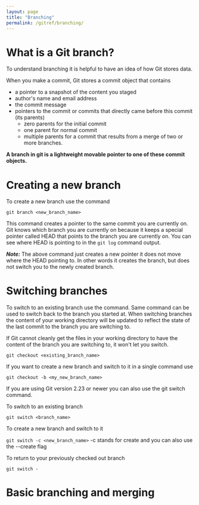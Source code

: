 ```yaml
---
layout: page
title: "Branching"
permalink: /gitref/branching/
---
```


# What is a Git branch?

To understand branching it is helpful to have an idea of how Git stores data.

When you make a commit, Git stores a commit object that contains

* a pointer to a snapshot of the content you staged
* author's name and email address
* the commit message
* pointers to the commit or commits that directly came before this commit (its parents)
    * zero parents for the initial commit
    * one parent for normal commit
    * multiple parents for a commit that results from a merge of two or more branches.

**A branch in git is a lightweight movable pointer to one of these commit objects.**

[comment]: <> (TODO: If the internals section gives you more info on what a snapshot is document that in definitions and link.)

# Creating a new branch #

To create a new branch use the command 

`git branch <new_branch_name>`

This command creates a pointer to the same commit  you are currently on.  Git knows which branch you are currently on because it keeps a special pointer called HEAD that points to the branch you are currently on.  You can see where HEAD is pointing to in the `git log` command output.

***Note:*** The above command just creates a new pointer it does not move where the HEAD pointing to.  In other words it creates the branch, but does not switch you to the newly created branch.

[comment]: <> (TODO: Need confirm this HEAD statement and probably have more content about HEAD someplace once you better understand it.)

# Switching branches #

To switch to an existing branch use the command.  Same command can be used to switch back to the branch you started at.  When switching branches the content of your working directory will be updated to reflect the state of the last commit to the branch you are switching to.

If Git cannot cleanly get the files in your working directory to have the content of the branch you are switching to, it won't let you switch.

`git checkout <existing_branch_name>`

If you want to create a new branch and switch to it in a single command use 

`git checkout -b <my_new_branch_name>`

If you are using Git version 2.23 or newer you can also use the git switch command.

To switch to an existing branch

`git switch <branch_name>`

To create a new branch and switch to it

`git switch -c <new_branch_name>` -c stands for create and you can also use the --create flag

To return to your previously checked out branch 

`git switch -`

# Basic branching and merging # 